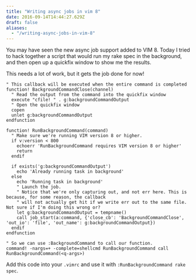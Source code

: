 ```yaml
---
title: "Writing async jobs in vim 8"
date: 2016-09-14T14:44:27.629Z
draft: false
aliases:
  - "/writing-async-jobs-in-vim-8"
---
```

You may have seen the new async job support added to VIM 8. Today I tried to hack together a script that would
run my rake spec in the background, and then open up a quickfix window to show me the results.

This needs a lot of work, but it gets the job done for now!

```vimscript
" This callback will be executed when the entire command is completed
function! BackgroundCommandClose(channel)
  " Read the output from the command into the quickfix window
  execute "cfile! " . g:backgroundCommandOutput
  " Open the quickfix window
  copen
  unlet g:backgroundCommandOutput
endfunction

function! RunBackgroundCommand(command)
  " Make sure we're running VIM version 8 or higher.
  if v:version < 800
    echoerr 'RunBackgroundCommand requires VIM version 8 or higher'
    return
  endif

  if exists('g:backgroundCommandOutput')
    echo 'Already running task in background'
  else
    echo 'Running task in background'
    " Launch the job.
    " Notice that we're only capturing out, and not err here. This is because, for some reason, the callback
    " will not actually get hit if we write err out to the same file. Not sure if I'm doing this wrong or?
    let g:backgroundCommandOutput = tempname()
    call job_start(a:command, {'close_cb': 'BackgroundCommandClose', 'out_io': 'file', 'out_name': g:backgroundCommandOutput})
  endif
endfunction

" So we can use :BackgroundCommand to call our function.
command! -nargs=+ -complete=shellcmd RunBackgroundCommand call RunBackgroundCommand(<q-args>)
```

Add this code into your `.vimrc` and use it with `:RunBackgroundCommand rake spec`.

